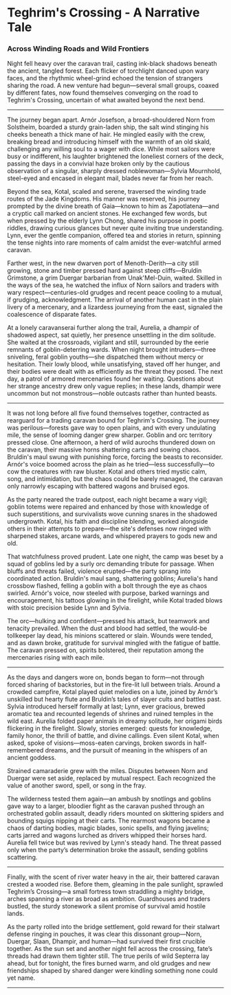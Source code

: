# Teghrim's Crossing - A Narrative Tale

### Across Winding Roads and Wild Frontiers

Night fell heavy over the caravan trail, casting ink-black shadows beneath the ancient, tangled forest. Each flicker of torchlight danced upon wary faces, and the rhythmic wheel-grind echoed the tension of strangers sharing the road. A new venture had begun—several small groups, coaxed by different fates, now found themselves converging on the road to Teghrim's Crossing, uncertain of what awaited beyond the next bend.

***

The journey began apart. Arnór Josefson, a broad-shouldered Norn from Solstheim, boarded a sturdy grain-laden ship, the salt wind stinging his cheeks beneath a thick mane of hair. He mingled easily with the crew, breaking bread and introducing himself with the warmth of an old skald, challenging any willing soul to a wager with dice. While most sailors were busy or indifferent, his laughter brightened the loneliest corners of the deck, passing the days in a convivial haze broken only by the cautious observation of a singular, sharply dressed noblewoman—Sylvia Mournhold, steel-eyed and encased in elegant mail, blades never far from her reach.

Beyond the sea, Kotal, scaled and serene, traversed the winding trade routes of the Jade Kingdoms. His manner was reserved, his journey prompted by the divine breath of Gaia—known to him as Zapotlatena—and a cryptic call marked on ancient stones. He exchanged few words, but when pressed by the elderly Lynn Chong, shared his purpose in poetic riddles, drawing curious glances but never quite inviting true understanding. Lynn, ever the gentle companion, offered tea and stories in return, spinning the tense nights into rare moments of calm amidst the ever-watchful armed caravan.

Farther west, in the new dwarven port of Menoth-Derith—a city still growing, stone and timber pressed hard against steep cliffs—Bruldin Grimstone, a grim Duergar barbarian from Unak'Mel-Duin, waited. Skilled in the ways of the sea, he watched the influx of Norn sailors and traders with wary respect—centuries-old grudges and recent peace cooling to a mutual, if grudging, acknowledgment. The arrival of another human cast in the plain livery of a mercenary, and a lizardess journeying from the east, signaled the coalescence of disparate fates.

At a lonely caravanserai further along the trail, Aurelia, a dhampir of shadowed aspect, sat quietly, her presence unsettling in the dim solitude. She waited at the crossroads, vigilant and still, surrounded by the eerie remnants of goblin-deterring wards. When night brought intruders—three sniveling, feral goblin youths—she dispatched them without mercy or hesitation. Their lowly blood, while unsatisfying, staved off her hunger, and their bodies were dealt with as efficiently as the threat they posed. The next day, a patrol of armored mercenaries found her waiting. Questions about her strange ancestry drew only vague replies; in these lands, dhampir were uncommon but not monstrous—noble outcasts rather than hunted beasts.

***

It was not long before all five found themselves together, contracted as rearguard for a trading caravan bound for Teghrim's Crossing. The journey was perilous—forests gave way to open plains, and with every undulating mile, the sense of looming danger grew sharper. Goblin and orc territory pressed close. One afternoon, a herd of wild aurochs thundered down on the caravan, their massive horns shattering carts and sowing chaos. Bruldin's maul swung with punishing force, forcing the beasts to reconsider. Arnór's voice boomed across the plain as he tried—less successfully—to cow the creatures with raw bluster. Kotal and others tried mystic calm, song, and intimidation, but the chaos could be barely managed, the caravan only narrowly escaping with battered wagons and bruised egos.

As the party neared the trade outpost, each night became a wary vigil; goblin totems were repaired and enhanced by those with knowledge of such superstitions, and survivalists wove cunning snares in the shadowed undergrowth. Kotal, his faith and discipline blending, worked alongside others in their attempts to prepare—the site's defenses now ringed with sharpened stakes, arcane wards, and whispered prayers to gods new and old.

That watchfulness proved prudent. Late one night, the camp was beset by a squad of goblins led by a surly orc demanding tribute for passage. When bluffs and threats failed, violence erupted—the party sprang into coordinated action. Bruldin's maul sang, shattering goblins; Aurelia's hand crossbow flashed, felling a goblin with a bolt through the eye as chaos swirled. Arnór's voice, now steeled with purpose, barked warnings and encouragement, his tattoos glowing in the firelight, while Kotal traded blows with stoic precision beside Lynn and Sylvia.

The orc—hulking and confident—pressed his attack, but teamwork and tenacity prevailed. When the dust and blood had settled, the would-be tollkeeper lay dead, his minions scattered or slain. Wounds were tended, and as dawn broke, gratitude for survival mingled with the fatigue of battle. The caravan pressed on, spirits bolstered, their reputation among the mercenaries rising with each mile.

***

As the days and dangers wore on, bonds began to form—not through forced sharing of backstories, but in the fire-lit lull between trials. Around a crowded campfire, Kotal played quiet melodies on a lute, joined by Arnór’s unskilled but hearty flute and Bruldin’s tales of slayer cults and battles past. Sylvia introduced herself formally at last; Lynn, ever gracious, brewed aromatic tea and recounted legends of shrines and ruined temples in the wild east. Aurelia folded paper animals in dreamy solitude, her origami birds flickering in the firelight. Slowly, stories emerged: quests for knowledge, family honor, the thrill of battle, and divine callings. Even silent Kotal, when asked, spoke of visions—moss-eaten carvings, broken swords in half-remembered dreams, and the pursuit of meaning in the whispers of an ancient goddess.

Strained camaraderie grew with the miles. Disputes between Norn and Duergar were set aside, replaced by mutual respect. Each recognized the value of another sword, spell, or song in the fray.

The wilderness tested them again—an ambush by snotlings and goblins gave way to a larger, bloodier fight as the caravan pushed through an orchestrated goblin assault, deadly riders mounted on skittering spiders and bounding squigs nipping at their carts. The rearmost wagons became a chaos of darting bodies, magic blades, sonic spells, and flying javelins; carts jarred and wagons lurched as drivers whipped their horses hard. Aurelia fell twice but was revived by Lynn's steady hand. The threat passed only when the party’s determination broke the assault, sending goblins scattering.

***

Finally, with the scent of river water heavy in the air, their battered caravan crested a wooded rise. Before them, gleaming in the pale sunlight, sprawled Teghrim’s Crossing—a small fortress town straddling a mighty bridge, arches spanning a river as broad as ambition. Guardhouses and traders bustled, the sturdy stonework a silent promise of survival amid hostile lands.

As the party rolled into the bridge settlement, gold reward for their stalwart defense ringing in pouches, it was clear this dissonant group—Norn, Duergar, Slaan, Dhampir, and human—had survived their first crucible together. As the sun set and another night fell across the crossing, fate’s threads had drawn them tighter still. The true perils of wild Septerra lay ahead, but for tonight, the fires burned warm, and old grudges and new friendships shaped by shared danger were kindling something none could yet name.

***
